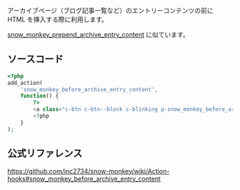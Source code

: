 アーカイブページ（ブログ記事一覧など）のエントリーコンテンツの前に HTML を挿入する際に利用します。

[snow_monkey_prepend_archive_entry_content](https://happy-snow-monkey.olein-design.com/snow_monkey_prepend_archive_entry_content/) に似ています。

## ソースコード
```php
<?php
add_action(
	'snow_monkey_before_archive_entry_content',
	function() {
		?>
		<a class="c-btn c-btn--block c-blinking p-snow_monkey_before_archive_entry_content" href="<?php echo esc_url( home_url( '/snow_monkey_before_archive_entry_content' ) ); ?>" role="button">snow_monkey_before_archive_entry_content</a>
		<?php
	}
);
```

## 公式リファレンス
https://github.com/inc2734/snow-monkey/wiki/Action-hooks#snow_monkey_before_archive_entry_content